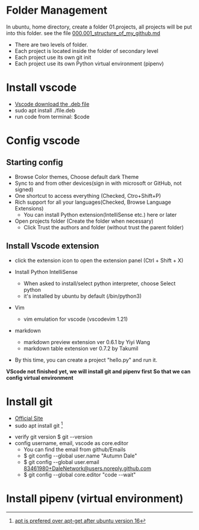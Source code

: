 # Folder Management
In ubuntu, home directory, create a folder 01.projects, all projects
will be put into this folder.
see the file [000.001_structure_of_my_github.md]("https://github.com/DaleNetwork/000.000_structure_of_my_github")
* There are two levels of folder.
* Each project is located inside the folder of secondary level 
* Each project use its own git init
* Each project use its own Python virtual environment (pipenv)

# Install vscode
* [Vscode download the .deb file](https://code.visualstudio.com/docs/setup/linux)
* sudo apt install ./file.deb
* run code from terminal: $code

# Config vscode
## Starting config
* Browse Color themes, Choose default dark Theme
* Sync to and from other devices(sign in with microsoft or GitHub, not signed)
* One shortcut to access everything (Checked, Ctro+Shift+P)
* Rich support for all your languages(Checked, Browse Language Extensions)
    - You can install Python extension(IntelliSense etc.) here or later
* Open projects folder (Create the folder when necessary)
    - Click Trust the authors and folder (without trust the parent folder)

## Install Vscode extension
* click the extension icon to open the extension panel (Ctrl + Shift + X) 
* Install Python IntelliSense
    - When asked to install/select python interpreter, choose Select python
    - it's installed by ubuntu by default (/bin/python3)
* Vim
    - vim emulation for vscode (vscodevim 1.21)
* markdown 
    - markdown preview extension ver 0.6.1 by Yiyi Wang
    - markdown table extension ver 0.7.2 by Takumil

* By this time, you can create a project "hello.py" and run it.

**VScode not finished yet, we will install git and pipenv first**
**So that we can config virtual environment**

# Install git
* [Official Site](https://git-scm.com/download/linux)
* sudo apt install git [^1] 

[^1]: [apt is prefered over apt-get after ubuntu version 16](https://linuxhint.com/diff_apt_vs_aptget/)  

* verify git version $ git --version
* config username, email, vscode as core.editor 
    * You can find the email from github/Emails
    * $ git config --global user.name "Autumn Dale"
    * $ git config --global user.email 83461980+DaleNetwork@users.noreply.github.com
    * $ git config --global core.editor "code --wait"

# Install pipenv (virtual environment)

